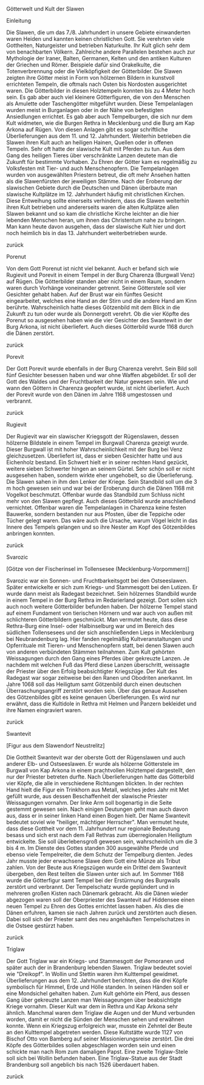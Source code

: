 

Götterwelt und Kult der Slawen

Einleitung

Die Slawen, die um das 7./8. Jahrhundert in unsere Gebiete einwanderten waren Heiden und kannten keinen christlichen Gott. Sie verehrten viele Gottheiten, Naturgeister und betrieben Naturkulte. Ihr Kult glich sehr dem von benachbarten Völkern. Zahlreiche andere Parallelen bestehen auch zur Mythologie der Iraner, Balten, Germanen, Kelten und den antiken Kulturen der Griechen und Römer. Beispiele dafür sind Orakelkulte, die Totenverbrennung oder die Vielköpfigkeit der Götterbilder. Die Slawen zeigten ihre Götter meist in Form von hölzernen Bildern in kunstvoll errichteten Tempeln, die oftmals nach Osten bis Nordosten ausgerichtet waren. Die Götterbilder in diesen Holztempeln konnten bis zu 4 Meter hoch sein. Es gab aber auch viel kleinere Götterfiguren, die von den Menschen als Amulette oder Taschengötter mitgeführt wurden. Diese Tempelanlagen wurden meist in Burganlagen oder in der Nähe von befestigten Ansiedlungen errichtet. Es gab aber auch Tempelburgen, die sich nur dem Kult widmeten, wie die Burgen Rethra in Mecklenburg und die Burg am Kap Arkona auf Rügen. Von diesen Anlagen gibt es sogar schriftliche Überlieferungen aus dem 11. und 12. Jahrhundert. Weiterhin betrieben die Slawen ihren Kult auch an heiligen Hainen, Quellen oder in offenen Tempeln. Sehr oft hatte der slawische Kult mit Pferden zu tun. Aus dem Gang des heiligen Tieres über verschränkte Lanzen deutete man die Zukunft für bestimmte Vorhaben. Zu Ehren der Götter kam es regelmäßig zu Volksfesten mit Tier- und auch Menschenopfern. Die Tempelanlagen wurden von ausgewählten Priestern betreut, die oft mehr Ansehen hatten als die Slawenfürsten der jeweiligen Stämme. Nach der Eroberung der slawischen Gebiete durch die Deutschen und Dänen überbaute man slawische Kultplätze im 12. Jahrhundert häufig mit christlichen Kirchen. Diese Entweihung sollte einerseits verhindern, dass die Slawen weiterhin ihren Kult betrieben und andererseits waren die alten Kultplätze allen Slawen bekannt und so kam die christliche Kirche leichter an die hier lebenden Menschen heran, um ihnen das Christentum nahe zu bringen. Man kann heute davon ausgehen, dass der slawische Kult hier und dort noch heimlich bis in das 13. Jahrhundert weiterbetrieben wurde.

zurück

Porenut

Von dem Gott Porenut ist nicht viel bekannt. Auch er befand sich wie Rugievit und Porevit in einem Tempel in der Burg Charenza (Burgwall Venz) auf Rügen. Die Götterbilder standen aber nicht in einem Raum, sondern waren durch Vorhänge voneinander getrennt. Seine Götterstele soll vier Gesichter gehabt haben. Auf der Brust war ein fünftes Gesicht eingearbeitet, welches eine Hand an der Stirn und die andere Hand am Kinn berührte. Wahrscheinlich hatte dieses Götzenbild mit dem Blick in die Zukunft zu tun oder wurde als Donnergott verehrt. Ob die vier Köpfte des Porenut so ausgesehen haben wie die vier Gesichter des Swantewit in der Burg Arkona, ist nicht überliefert. Auch dieses Götterbild wurde 1168 durch die Dänen zerstört.

zurück

Porevit

Der Gott Porevit wurde ebenfalls in der Burg Charenza verehrt. Sein Bild soll fünf Gesichter besessen haben und war ohne Waffen abgebildet. Er soll der Gott des Waldes und der Fruchtbarkeit der Natur gewesen sein. Wie und wann den Göttern in Charenza geopfert wurde, ist nicht überliefert. Auch der Porevit wurde von den Dänen im Jahre 1168 umgestossen und verbrannt.

zurück

Rugievit

Der Rugievit war ein slawischer Kriegsgott der Rügenslawen, dessen hölzerne Bildstele in einem Tempel im Burgwall Charenza gezeigt wurde. Dieser Burgwall ist mit hoher Wahrscheinlichkeit mit der Burg bei Venz gleichzusetzen. Überliefert ist, dass er sieben Gesichter hatte und aus Eichenholz bestand. Ein Schwert hielt er in seiner rechten Hand gezückt, weitere sieben Schwerter hingen an seinem Gürtel. Sehr schön soll er nicht ausgesehen haben, sondern wirkte eher ungehobelt, so die Überlieferung. Die Slawen sahen in ihm den Lenker der Kriege. Sein Standbild soll um die 3 m hoch gewesen sein und war bei der Eroberung durch die Dänen 1168 mit Vogelkot beschmutzt. Offenbar wurde das Standbild zum Schluss nicht mehr von den Slawen gepflegt. Auch dieses Götterbild wurde anschließend vernichtet. Offenbar waren die Tempelanlagen in Charenza keine festen Bauwerke, sondern bestanden nur aus Pfosten, über die Teppiche oder Tücher gelegt waren. Das wäre auch die Ursache, warum Vögel leicht in das Innere des Tempels gelangen und so ihre Nester am Kopf des Götzenbildes anbringen konnten.

zurück

Svarozic

[Götze von der Fischerinsel im Tollensesee (Mecklenburg-Vorpommern)]

Svarozic war ein Sonnen- und Fruchtbarkeitsgott bei den Ostseeslawen. Später entwickelte er sich zum Kriegs- und Stammesgott bei den Lutizen. Er wurde dann meist als Radegast bezeichnet. Sein hölzernes Standbild wurde in einem Tempel in der Burg Rethra im Redarierland gezeigt. Dort sollen sich auch noch weitere Götterbilder befunden haben. Der hölzerne Tempel stand auf einem Fundament von tierischen Hörnern und war auch von außen mit schlichteren Götterbildern geschmückt. Man vermutet heute, dass diese Rethra-Burg eine Insel- oder Halbinselburg war und im Bereich des südlichen Tollensesees und der sich anschließenden Lieps in Mecklenburg bei Neubrandenburg lag. Hier fanden regelmäßig Kultveranstaltungen und Opferrituale mit Tieren- und Menschenopfern statt, bei denen Slawen auch von anderen verbündeten Stämmen teilnahmen.
Zum Kult gehörten Weissagungen durch den Gang eines Pferdes über gekreuzte Lanzen. Je nachdem mit welchen Fuß das Pferd diese Lanzen überschritt, weissagte der Priester über den Erfolg beabsichtigter Kriegszüge. Der Kult des Radegast war sogar zeitweise bei den Ranen und Obodriten anerkannt. Im Jahre 1068 soll das Heiligtum samt Götzenbild durch einen deutschen Überraschungsangriff zerstört worden sein. Über das genaue Aussehen des Götzenbildes gibt es keine genauen Überlieferungen. Es wird nur erwähnt, dass die Kultidole in Rethra mit Helmen und Panzern bekleidet und ihre Namen eingraviert waren.

zurück

Swantevit

[Figur aus dem Slawendorf Neustrelitz]

Die Gottheit Swantevit war der oberste Gott der Rügenslawen und auch anderer Elb- und Ostseeslawen. Er wurde als hölzerne Götterstele im Burgwall von Kap Arkona in einem prachtvollen Holztempel dargestellt, den nur der Priester betreten durfte. Nach Überlieferungen hatte das Götterbild vier Köpfe, die alle in verschiedene Richtungen blickten. In der rechten Hand hielt die Figur ein Trinkhorn aus Metall, welches jedes Jahr mit Met gefüllt wurde, aus dessen Beschaffenheit der slawische Priester Weissagungen vornahm. Der linke Arm soll bogenartig in die Seite gestemmt gewesen sein. Nach einigen Deutungen geht man auch davon aus, dass er in seiner linken Hand einen Bogen hielt.
Der Name Swantevit bedeutet soviel wie "heiliger, mächtiger Herrscher". Man vermutet heute, dass diese Gottheit vor dem 11. Jahrhundert nur regionale Bedeutung besass und sich erst nach dem Fall Rethras zum überregionalen Heiligtum entwickelte. Sie soll überlebensgroß gewesen sein, wahrscheinlich um die 3 bis 4 m.  Im Dienste des Gottes standen 300 ausgewählte Pferde und ebenso viele Tempelreiter, die dem Schutz der Tempelburg dienten. Jedes Jahr musste jeder erwachsene Slawe dem Gott eine Münze als Tribut zahlen. Von der Beute aus Kriegszügen wurde ein Drittel dem Swantevit übergeben, den Rest teilten die Slawen unter sich auf. Im Sommer 1168 wurde die Götterfigur samt Tempel bei der Erstürmung des Burgwalls zerstört und verbrannt. Der Tempelschatz wurde geplündert und in mehreren großen Kisten nach Dänemark gebracht. Als die Dänen wieder abgezogen waren soll der Oberpriester des Swantevit auf Hiddensee einen neuen Tempel zu Ehren des Gottes errichtet lassen haben. Als dies die Dänen erfuhren, kamen sie nach Jahren zurück und zerstörten auch diesen. Dabei soll sich der Priester samt des neu angehäuften Tempelschatzes in die Ostsee gestürzt haben.

zurück

Triglaw

Der Gott Triglaw war ein Kriegs- und Stammesgott der Pomoranen und später auch der in Brandenburg lebenden Slawen. Triglaw bedeutet soviel wie "Dreikopf".
In Wollin und Stettin waren ihm Kulttempel gewidmet. Überlieferungen aus dem 12. Jahrhundert berichten, dass die drei Köpfe symbolisch für Himmel, Erde und Hölle standen. In seinen Händen soll er eine Mondsichel gehalten haben. Zum Kult gehörte ein Pferd, aus dessen Gang über gekreuzte Lanzen man Weissageungen über beabsichtigte Kriege vornahm. Dieser Kult war dem in Rethra und Kap Arkona sehr ähnlich. Manchmal waren dem Triglaw die Augen und der Mund verbunden worden, damit er nicht die Sünden der Menschen sehen und erwähnen konnte. Wenn ein Kriegszug erfolgreich war, musste ein Zehntel der Beute an den Kulttempel abgetreten werden.
Diese Kultstätte wurde 1127 von Bischof Otto von Bamberg auf seiner Missionierungsreise zerstört. Die drei Köpfe des Götterbildes sollen abgeschlagen worden sein und einen schickte man nach Rom zum damaligen Papst. Eine zweite Triglaw-Stele soll sich bei Wollin befunden haben. Eine Triglaw-Statue aus der Stadt Brandenburg soll angeblich bis nach 1526 überdauert haben.

zurück
